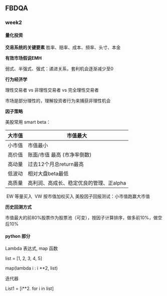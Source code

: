## FBDQA
### week2
#### 量化投资
**交易系统的关键要素**
胜率、赔率、成本、频率、头寸、本金

**有效市场假说EMH**

弱式、半强式、强式：递进关系，套利机会逐渐减少至0

**行为经济学**

理性交易者 vs 非理性交易者 vs 完全理性交易者

市场是部分理性的，理解投资者行为来捕获非理性机会

**因子策略**

美股常用 smart beta：

| 大市值 | 市值最大                                |
| ------ | --------------------------------------- |
| 小市值 | 市值最小                                |
| 高价值 | 账面/市值 最高 (市净率倒数)             |
| 高动量 | 过去12个月总return最高                  |
| 低波动 | 相对大盘beta最低                        |
| 高质量 | 高利润、高成长、稳定优良的管理、正alpha |

​	EW 等量买入
​	VW 按市值加权买入
​	美股因子回报测试：小市值跑赢大市值

**历史回测方式**

市值最大的前80%股票作为股票池（可变），按因子计算排序，做多前10%，做空后10%

#### python 部分

Lambda 表达式, map 函数

list = [1, 2, 3, 4, 5]

map(lambda i : i **2, list)

迭代器

List1 = [i**2. for i in list]